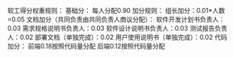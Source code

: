 软工得分权重规则： 
基础分： 
每人分配0.90 
加分规则： 
组长加分：0.01*人数=0.05 
文档加分（共同负责由共同负责人商议分配）： 
软件开发计划书负责人：0.03
需求规格说明书负责人：0.03
软件设计说明书负责人：0.03
测试报告负责人：0.02 
部署文档（单独完成）：0.02
用户使用说明书（单独完成）：0.02
代码加分： 
前端0.18按照代码量分配 
后端0.12按照代码量分配